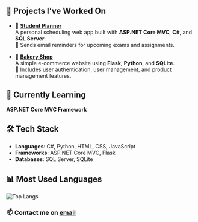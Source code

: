 <!--
**Duaa-Hammad/Duaa-Hammad** is a ✨ _special_ ✨ repository because its `README.md` (this file) appears on your GitHub profile.

Here are some ideas to get you started:

- 🔭 I’m currently working on ...
- 🌱 I’m currently learning ...
- 👯 I’m looking to collaborate on ...
- 🤔 I’m looking for help with ...
- 💬 Ask me about ...
- 📫 How to reach me: ...
- 😄 Pronouns: ...
- ⚡ Fun fact: ...
-->

## 🚀 Projects I’ve Worked On

- 🔹 [**Student Planner**](https://github.com/Duaa-Hammad/Student-Planner)  
  A personal scheduling web app built with **ASP.NET Core MVC**, **C#**, and **SQL Server**.  
  📩 Sends email reminders for upcoming exams and assignments.

- 🔹 [**Bakery Shop**](https://github.com/Duaa-Hammad/Bakery-Shop)  
  A simple e-commerce website using **Flask**, **Python**, and **SQLite**.  
  🔐 Includes user authentication, user management, and product management features.


## 🌱 Currently Learning
**ASP.NET Core MVC Framework**  

## 🛠️ Tech Stack

- **Languages**: C#, Python, HTML, CSS, JavaScript  
- **Frameworks**: ASP.NET Core MVC, Flask  
- **Databases**: SQL Server, SQLite  


## 📊 Most Used Languages

![Top Langs](https://github-readme-stats.vercel.app/api/top-langs/?username=Duaa-Hammad&layout=compact&langs_count=6&theme=default)


### 📫 Contact me on <a href="mailto:doaahammad211@gmail.com">email</a>
